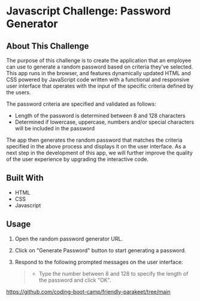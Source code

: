 # Javascript Challenge: Password Generator

## About This Challenge

The purpose of this challenge is to create the application that an employee can use to generate a random password based on criteria they've selected. This app runs in the browser, and features dynamically updated HTML and CSS powered by JavaScript code written with a functional and responsive user interface that operates with the input of the specific criteria defined by the users.

The password criteria are specified and validated as follows:
* Length of the password is determined between 8 and 128 characters
* Determined if lowercase, uppercase, numbers and/or special characters will be included in the password 

The app then generates the random password that matches the criteria specified in the above process and displays it on the user interface. As a next step in the development of this app, we will further improve the quality of the user experience by upgrading the interactive code.


## Built With
* HTML
* CSS
* Javascript


## Usage
1. Open the random password generator URL.


2. Click on "Generate Password" button to start generating a password.


3. Respond to the following prompted messages on the user interface:
    > * Type the number between 8 and 128 to specify the length of the password and click "OK".






    










https://github.com/coding-boot-camp/friendly-parakeet/tree/main